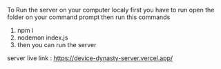 To Run the server on your computer localy first you have to run open the folder on your command prompt then
run this commands
1. npm i
2. nodemon index.js
3. then you can run the server 

server live link : https://device-dynasty-server.vercel.app/
